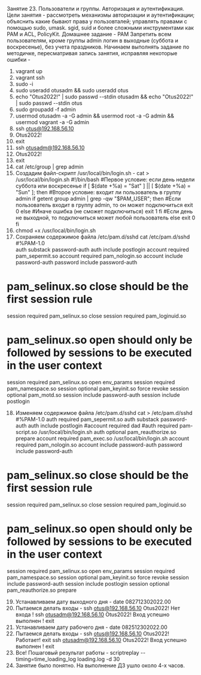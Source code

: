 Занятие 23. Пользователи и группы. Авторизация и аутентификация.
Цели занятия -
	рассмотреть механизмы авторизации и аутентификации;
	объяснить какие бывают права у пользовталей;
	управлять правами с помощью sudo, umask. sgid, suid и более сложными инструментами как PAM и ACL, PolicyKit.
Домашнее задание -
	PAM
	Запретить всем пользователям, кроме группы admin логин в выходные (суббота и воскресенье), без учета праздников.
Начинаем выполнять задание по методичке, пересматривая запись занятия, исправляя некоторые ошибки -

1. vagrant up
2. vagrant ssh
3. sudo -i
4. sudo useradd otusadm && sudo useradd otus
5. echo "Otus2022!" | sudo passwd --stdin otusadm && echo "Otus2022!" | sudo passwd --stdin otus
6. sudo groupadd -f admin
7. usermod otusadm -a -G admin && usermod root -a -G admin && usermod vagrant -a -G admin
8. ssh otus@192.168.56.10
9. Otus2022!
10. exit
11. ssh otusadm@192.168.56.10
12. Otus2022!
13. exit
14. cat /etc/group | grep admin
15. Создадим файл-скрипт /usr/local/bin/login.sh -
	cat > /usr/local/bin/login.sh
#!/bin/bash
#Первое условие: если день недели суббота или воскресенье
if [ $(date +%a) = "Sat" ] || [ $(date +%a) = "Sun" ]; then
 #Второе условие: входит ли пользователь в группу admin
 if getent group admin | grep -qw "$PAM_USER"; then
        #Если пользователь входит в группу admin, то он может подключиться
        exit 0
      else
        #Иначе ошибка (не сможет подключиться)
        exit 1
    fi
  #Если день не выходной, то подключиться может любой пользователь
  else
    exit 0
fi
16. chmod +x /usr/local/bin/login.sh
17. Сохраняем содержимое файла /etc/pam.d/sshd
	cat /etc/pam.d/sshd
#%PAM-1.0                                                                                                                                                                    
auth       substack     password-auth
auth       include      postlogin
account    required     pam_sepermit.so
account    required     pam_nologin.so
account    include      password-auth
password   include      password-auth
# pam_selinux.so close should be the first session rule
session    required     pam_selinux.so close
session    required     pam_loginuid.so
# pam_selinux.so open should only be followed by sessions to be executed in the user context
session    required     pam_selinux.so open env_params
session    required     pam_namespace.so
session    optional     pam_keyinit.so force revoke
session    optional     pam_motd.so
session    include      password-auth
session    include      postlogin

18. Изменяем содержимое файла /etc/pam.d/sshd
	cat > /etc/pam.d/sshd
#%PAM-1.0
auth       required		pam_sepermit.so
auth       substack     password-auth
auth       include      postlogin
#account    required     dad
#auth required pam-script.so /usr/local/bin/login.sh
auth       optional		pam_reauthorize.so prepare
account    required     pam_exec.so /usr/local/bin/login.sh
account    required     pam_nologin.so
account    include      password-auth
password   include      password-auth
# pam_selinux.so close should be the first session rule
session    required     pam_selinux.so close
session    required     pam_loginuid.so
# pam_selinux.so open should only be followed by sessions to be executed in the user context
session    required     pam_selinux.so open env_params
session    required     pam_namespace.so
session    optional     pam_keyinit.so force revoke
session    include      password-auth
session    include      postlogin
session    optional		pam_reauthorize.so prepare

19. Устанавливаем дату выходного дня - date 082712302022.00
20. Пытаемся делать входы -
	ssh otus@192.168.56.10
	Otus2022!
	Нет входа !
	ssh otusadm@192.168.56.10
	Otus2022!
	Вход успешно выполнен !
	exit
21. Устанавливаем дату рабочего дня - date 082512302022.00
22. Пытаемся делать входы -
	ssh otus@192.168.56.10
	Otus2022!
	Работает!
	exit
	ssh otusadm@192.168.56.10
	Otus2022!
	Вход успешно выполнен !
	exit
23. Все! Пошаговый результат работы -
	scriptreplay --timing=time_loading_log loading.log -d 30
24. Занятие было понятно. На выполнение ДЗ ушло около 4-х часов.